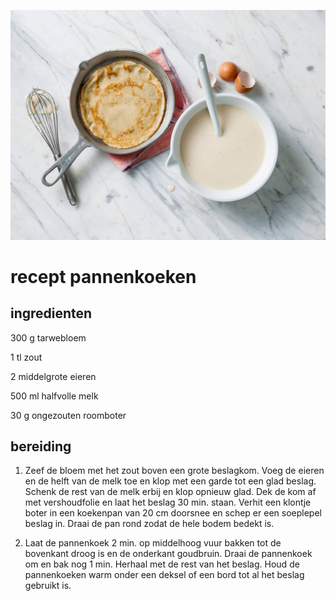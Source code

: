 ![pannenkoek](img_097757_1600x_JPG.jpg "title")
# recept pannenkoeken

## ingredienten
300 g tarwebloem

1 tl zout

2 middelgrote eieren

500 ml halfvolle melk

30 g ongezouten roomboter

## bereiding 

1. Zeef de bloem met het zout boven een grote beslagkom. Voeg de eieren en de helft van de melk toe en klop met een garde tot een glad beslag. Schenk de rest van de melk erbij en klop opnieuw glad. Dek de kom af met vershoudfolie en laat het beslag 30 min. staan. Verhit een klontje boter in een koekenpan van 20 cm doorsnee en schep er een soeplepel beslag in. Draai de pan rond zodat de hele bodem bedekt is.

2. Laat de pannenkoek 2 min. op middelhoog vuur bakken tot de bovenkant droog is en de onderkant goudbruin. Draai de pannenkoek om en bak nog 1 min. Herhaal met de rest  van het beslag. Houd de pannenkoeken warm onder een deksel of een bord tot al het beslag gebruikt is.